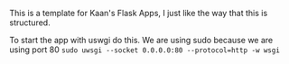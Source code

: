 This is a template for Kaan's Flask Apps, I just like the way that this is structured.


To start the app with uswgi do this. We are using sudo because we are using port 80
`sudo uwsgi --socket 0.0.0.0:80 --protocol=http -w wsgi`
